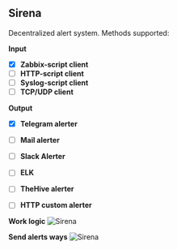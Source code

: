 ## Sirena
Decentralized alert system.
Methods supported: 

**Input**
- [x] **Zabbix-script client**
- [ ] **HTTP-script client**
- [ ] **Syslog-script client**
- [ ] **TCP/UDP client**

**Output**
- [x] **Telegram alerter**
- [ ] **Mail alerter**
- [ ] **Slack Alerter**
- [ ] **ELK**
- [ ] **TheHive alerter**
- [ ] **HTTP custom alerter**


**Work logic**
![Sirena](../content/SirenaSmith/img/Sirena.png)

**Send alerts ways**
![Sirena](../content/SirenaSmith/img/alert_way_en.png)


